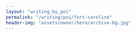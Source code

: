 ```yaml
---
layout: "writing_by_poi"
permalink: "/writing/poi/fort-caroline"
header-img: "assets/owner/hero/archive-bg.jpg"
---
```

